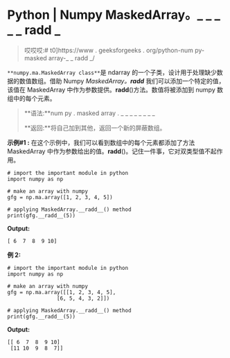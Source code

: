 # Python | Numpy MaskedArray。_ _ _ _ _ radd _

> 哎哎哎:# t0]https://www . geeksforgeeks . org/python-num py-masked array-_ _ radd _/

`**numpy.ma.MaskedArray class**`是 ndarray 的一个子类，设计用于处理缺少数据的数值数组。借助 Numpy *MaskedArray。__radd__* 我们可以添加一个特定的值，该值在 MaskedArray 中作为参数提供。__radd__()方法。数值将被添加到 numpy 数组中的每个元素。

> **语法:**num py . masked array . _ _ _ _ _ _ _ _
> 
> **返回:**将自己加到其他，返回一个新的屏蔽数组。

**示例#1 :**
在这个示例中，我们可以看到数组中的每个元素都添加了方法 MaskedArray 中作为参数给出的值。__radd__()。记住一件事，它对双类型值不起作用。

```
# import the important module in python 
import numpy as np 

# make an array with numpy 
gfg = np.ma.array([1, 2, 3, 4, 5]) 

# applying MaskedArray.__radd__() method 
print(gfg.__radd__(5)) 
```

**Output:**

```
[ 6  7  8  9 10]

```

**例 2:**

```
# import the important module in python 
import numpy as np 

# make an array with numpy 
gfg = np.ma.array([[1, 2, 3, 4, 5], 
                [6, 5, 4, 3, 2]]) 

# applying MaskedArray.__radd__() method 
print(gfg.__radd__(5)) 
```

**Output:**

```
[[ 6  7  8  9 10]
 [11 10  9  8  7]]

```